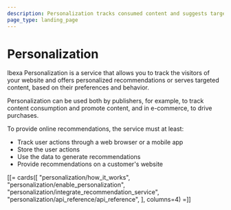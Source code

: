 ```yaml
---
description: Personalization tracks consumed content and suggests targeted content to your website visitors.
page_type: landing_page
---
```


# Personalization

Ibexa Personalization is a service that allows you to track the visitors of your website and offers personalized recommendations or serves targeted content, based on their preferences and behavior.

Personalization can be used both by publishers, for example, to track content consumption 
and promote content, and in e-commerce, to drive purchases.

To provide online recommendations, the service must at least:

- Track user actions through a web browser or a mobile app
- Store the user actions
- Use the data to generate recommendations
- Provide recommendations on a customer's website

[[= cards([
    "personalization/how_it_works",
    "personalization/enable_personalization",
    "personalization/integrate_recommendation_service",
    "personalization/api_reference/api_reference",
], columns=4) =]]





